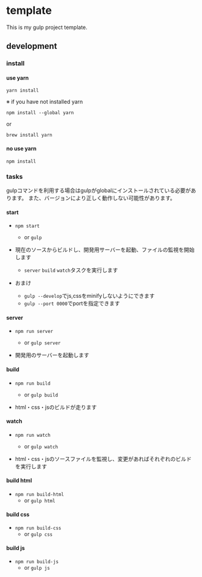 # template

This is my gulp project template.

## development

### install

#### use yarn

```
yarn install
```

※ if you have not installed yarn

```
npm install --global yarn
```
or
```
brew install yarn
```

#### no use yarn

```
npm install
```


### tasks

gulpコマンドを利用する場合はgulpがglobalにインストールされている必要があります。
また、バージョンにより正しく動作しない可能性があります。

#### start

- `npm start`
    - or `gulp`

- 現在のソースからビルドし、開発用サーバーを起動、ファイルの監視を開始します
    - `server` `build` `watch`タスクを実行します

- おまけ
    - `gulp --develop`でjs,cssをminifyしないようにできます
    - `gulp --port 0000`でportを指定できます

#### server

- `npm run server`
    - or `gulp server`

- 開発用のサーバーを起動します

#### build

- `npm run build`
    - or `gulp build`

- html・css・jsのビルドが走ります

#### watch

- `npm run watch`
    - or `gulp watch`

- html・css・jsのソースファイルを監視し、変更があればそれぞれのビルドを実行します

#### build html
- `npm run build-html`
    - or `gulp html`

#### build css
- `npm run build-css`
    - or `gulp css`

#### build js
- `npm run build-js`
    - or `gulp js`
